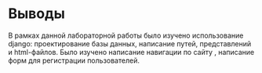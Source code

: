 # Выводы
В рамках данной лабораторной работы было изучено использование django:
проектирование базы данных, написание путей, представлений и html-файлов. Было изучено написание навигации по сайту
, написание форм для регистрации пользователей.